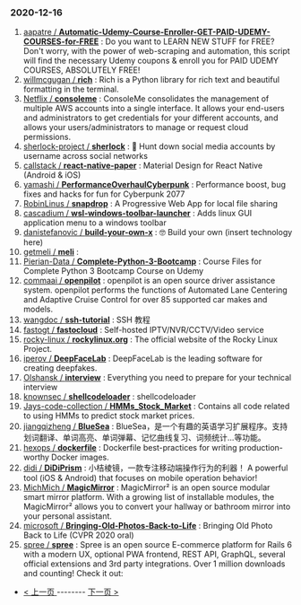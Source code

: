 ### 2020-12-16 
1. [
        aapatre /
**Automatic-Udemy-Course-Enroller-GET-PAID-UDEMY-COURSES-for-FREE**](https://github.com/aapatre/Automatic-Udemy-Course-Enroller-GET-PAID-UDEMY-COURSES-for-FREE) : Do you want to LEARN NEW STUFF for FREE? Don't worry, with the power of web-scraping and automation, this script will find the necessary Udemy coupons & enroll you for PAID UDEMY COURSES, ABSOLUTELY FREE!
1. [
        willmcgugan /
**rich**](https://github.com/willmcgugan/rich) : Rich is a Python library for rich text and beautiful formatting in the terminal.
1. [
        Netflix /
**consoleme**](https://github.com/Netflix/consoleme) : ConsoleMe consolidates the management of multiple AWS accounts into a single interface. It allows your end-users and administrators to get credentials for your different accounts, and allows your users/administrators to manage or request cloud permissions.
1. [
        sherlock-project /
**sherlock**](https://github.com/sherlock-project/sherlock) : 🔎 Hunt down social media accounts by username across social networks
1. [
        callstack /
**react-native-paper**](https://github.com/callstack/react-native-paper) : Material Design for React Native (Android & iOS)
1. [
        yamashi /
**PerformanceOverhaulCyberpunk**](https://github.com/yamashi/PerformanceOverhaulCyberpunk) : Performance boost, bug fixes and hacks for fun for Cyberpunk 2077
1. [
        RobinLinus /
**snapdrop**](https://github.com/RobinLinus/snapdrop) : A Progressive Web App for local file sharing
1. [
        cascadium /
**wsl-windows-toolbar-launcher**](https://github.com/cascadium/wsl-windows-toolbar-launcher) : Adds linux GUI application menu to a windows toolbar
1. [
        danistefanovic /
**build-your-own-x**](https://github.com/danistefanovic/build-your-own-x) : 🤓 Build your own (insert technology here)
1. [
        getmeli /
**meli**](https://github.com/getmeli/meli) : 
1. [
        Pierian-Data /
**Complete-Python-3-Bootcamp**](https://github.com/Pierian-Data/Complete-Python-3-Bootcamp) : Course Files for Complete Python 3 Bootcamp Course on Udemy
1. [
        commaai /
**openpilot**](https://github.com/commaai/openpilot) : openpilot is an open source driver assistance system. openpilot performs the functions of Automated Lane Centering and Adaptive Cruise Control for over 85 supported car makes and models.
1. [
        wangdoc /
**ssh-tutorial**](https://github.com/wangdoc/ssh-tutorial) : SSH 教程
1. [
        fastogt /
**fastocloud**](https://github.com/fastogt/fastocloud) : Self-hosted IPTV/NVR/CCTV/Video service
1. [
        rocky-linux /
**rockylinux.org**](https://github.com/rocky-linux/rockylinux.org) : The official website of the Rocky Linux Project.
1. [
        iperov /
**DeepFaceLab**](https://github.com/iperov/DeepFaceLab) : DeepFaceLab is the leading software for creating deepfakes.
1. [
        Olshansk /
**interview**](https://github.com/Olshansk/interview) : Everything you need to prepare for your technical interview
1. [
        knownsec /
**shellcodeloader**](https://github.com/knownsec/shellcodeloader) : shellcodeloader
1. [
        Jays-code-collection /
**HMMs_Stock_Market**](https://github.com/Jays-code-collection/HMMs_Stock_Market) : Contains all code related to using HMMs to predict stock market prices.
1. [
        jiangqizheng /
**BlueSea**](https://github.com/jiangqizheng/BlueSea) : BlueSea，是一个有趣的英语学习扩展程序。支持划词翻译、单词高亮、单词弹幕、记忆曲线复习、词频统计...等功能。
1. [
        hexops /
**dockerfile**](https://github.com/hexops/dockerfile) : Dockerfile best-practices for writing production-worthy Docker images.
1. [
        didi /
**DiDiPrism**](https://github.com/didi/DiDiPrism) : 小桔棱镜，一款专注移动端操作行为的利器！ A powerful tool (iOS & Android) that focuses on mobile operation behavior!
1. [
        MichMich /
**MagicMirror**](https://github.com/MichMich/MagicMirror) : MagicMirror² is an open source modular smart mirror platform. With a growing list of installable modules, the MagicMirror² allows you to convert your hallway or bathroom mirror into your personal assistant.
1. [
        microsoft /
**Bringing-Old-Photos-Back-to-Life**](https://github.com/microsoft/Bringing-Old-Photos-Back-to-Life) : Bringing Old Photo Back to Life (CVPR 2020 oral)
1. [
        spree /
**spree**](https://github.com/spree/spree) : Spree is an open source E-commerce platform for Rails 6 with a modern UX, optional PWA frontend, REST API, GraphQL, several official extensions and 3rd party integrations. Over 1 million downloads and counting! Check it out: 

- [ < 上一页 ](https://github.com/able8/github-trending-daily-record/blob/master/2020-12-15.md) -------- [ 下一页 > ](https://github.com/able8/github-trending-daily-record/blob/master/2020-12-17.md)